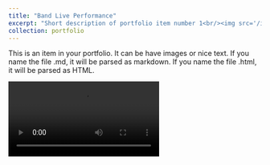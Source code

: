 ```yaml
---
title: "Band Live Performance"
excerpt: "Short description of portfolio item number 1<br/><img src='/images/500x300.png'>" 
collection: portfolio
---
```


This is an item in your portfolio. It can be have images or nice text. If you name the file .md, it will be parsed as markdown. If you name the file .html, it will be parsed as HTML. 


<video src="[https://github.com/user-attachments/assets/92728d5e-591a-4ce6-beeb-40df1702a34e](https://github.com/shermanhung/shermanhung.github.io/blob/6801595c90a460225acd7af6ba54c1b4f26d2915/files/5.mp4)" controls="controls" style="max-width: 730px;"></video>
